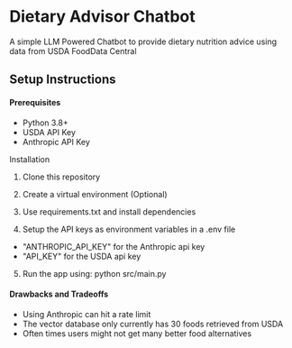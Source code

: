 # Dietary Advisor Chatbot

A simple LLM Powered Chatbot to provide dietary nutrition advice using data from USDA FoodData Central

## Setup Instructions

#### Prerequisites
- Python 3.8+
- USDA API Key
- Anthropic API Key

Installation
1. Clone this repository

2. Create a virtual environment (Optional)

3. Use requirements.txt and install dependencies

4. Setup the API keys as environment variables in a .env file
- "ANTHROPIC_API_KEY" for the Anthropic api key
- "API_KEY" for the USDA api key

5. Run the app using: python src/main.py


#### Drawbacks and Tradeoffs
- Using Anthropic can hit a rate limit
- The vector database only currently has 30 foods retrieved from USDA
- Often times users might not get many better food alternatives